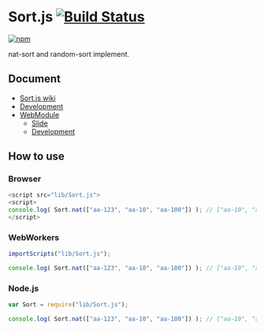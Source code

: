 # Sort.js [![Build Status](https://travis-ci.org/uupaa/Sort.js.png)](http://travis-ci.org/uupaa/Sort.js)

[![npm](https://nodei.co/npm/uupaa.sort.js.png?downloads=true&stars=true)](https://nodei.co/npm/uupaa.sort.js/)

nat-sort and random-sort implement.

## Document

- [Sort.js wiki](https://github.com/uupaa/Sort.js/wiki/Sort)
- [Development](https://github.com/uupaa/WebModule/wiki/Development)
- [WebModule](https://github.com/uupaa/WebModule)
    - [Slide](http://uupaa.github.io/Slide/slide/WebModule/index.html)
    - [Development](https://github.com/uupaa/WebModule/wiki/Development)


## How to use

### Browser

```js
<script src="lib/Sort.js">
<script>
console.log( Sort.nat(["aa-123", "aa-10", "aa-100"]) ); // ["aa-10", "aa-100", "aa-123"]
</script>
```

### WebWorkers

```js
importScripts("lib/Sort.js");

console.log( Sort.nat(["aa-123", "aa-10", "aa-100"]) ); // ["aa-10", "aa-100", "aa-123"]
```

### Node.js

```js
var Sort = require("lib/Sort.js");

console.log( Sort.nat(["aa-123", "aa-10", "aa-100"]) ); // ["aa-10", "aa-100", "aa-123"]
```

